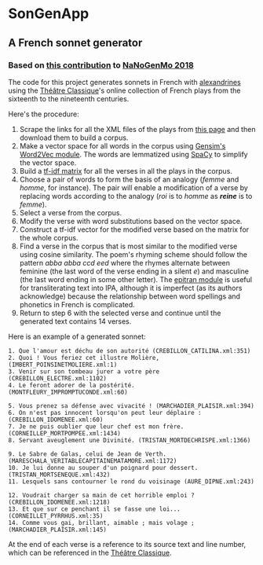 # SonGenApp
## A French sonnet generator
### Based on [this contribution](https://github.com/mbwolff/Classique-inconnu) to [NaNoGenMo 2018](https://github.com/NaNoGenMo/2018)

The code for this project generates sonnets in French with [alexandrines](https://en.wikipedia.org/wiki/Alexandrine) using the [Théâtre Classique](http://www.theatre-classique.fr)'s online collection of French plays from the sixteenth to the nineteenth centuries.

Here's the procedure:

1. Scrape the links for all the XML files of the plays from [this page](http://www.theatre-classique.fr/pages/programmes/PageEdition.php) and then download them to build a corpus.
2. Make a vector space for all words in the corpus using [Gensim's Word2Vec module](https://radimrehurek.com/gensim/models/word2vec.html). The words are lemmatized using [SpaCy](https://spacy.io) to simplify the vector space.
3. Build a [tf-idf matrix](https://scikit-learn.org/stable/modules/feature_extraction.html#tfidf-term-weighting) for all the verses in all the plays in the corpus.
4. Choose a pair of words to form the basis of an analogy (_femme_ and _homme_, for instance). The pair will enable a modification of a verse by replacing words according to the analogy (_roi_ is to _homme_ as **_reine_** is to _femme_).
5. Select a verse from the corpus.
6. Modify the verse with word substitutions based on the vector space.
7. Construct a tf-idf vector for the modified verse based on the matrix for the whole corpus.
8. Find a verse in the corpus that is most similar to the modified verse using cosine similarity. The poem's rhyming scheme should follow the pattern _abba abba ccd eed_ where the rhymes alternate between feminine (the last word of the verse ending in a silent _e_) and masculine (the last word ending in some other letter). The [epitran module](https://github.com/dmort27/epitran) is useful for transliterating text into IPA, although it is imperfect (as its authors acknowledge) because the relationship between word spellings and phonetics in French is complicated.
9. Return to step 6 with the selected verse and continue until the generated text contains 14 verses.

Here is an example of a generated sonnet:

```
1. Que l'amour est déchu de son autorité (CREBILLON_CATILINA.xml:351)
2. Quoi ! Vous feriez cet illustre Molière, (IMBERT_POINSINETMOLIERE.xml:1)
3. Venir sur son tombeau jurer a votre père (CREBILLON_ELECTRE.xml:1102)
4. Le feront adorer de la postérité. (MONTFLEURY_IMPROMPTUCONDE.xml:60)

5. Vous prenez sa défense avec vivacité ! (MARCHADIER_PLAISIR.xml:394)
6. On n'est pas innocent lorsqu'on peut leur déplaire : (CREBILLON_IDOMENEE.xml:60)
7. Je ne puis oublier que leur chef est mon frère. (CORNEILLEP_MORTPOMPEE.xml:1434)
8. Servant aveuglement une Divinité. (TRISTAN_MORTDECHRISPE.xml:1366)

9. Le Sabre de Galas, celui de Jean de Verth. (MARESCHALA_VERITABLECAPITAINEMATAMORE.xml:1172)
10. Je lui donne au souper d'un poignard pour dessert. (TRISTAN_MORTSENEQUE.xml:432)
11. Lesquels sans contourner le rond du voisinage (AURE_DIPNE.xml:243)

12. Voudrait charger sa main de cet horrible emploi ? (CREBILLON_IDOMENEE.xml:1218)
13. Et que sur ce penchant il se fasse une loi... (CORNEILLET_PYRRHUS.xml:35)
14. Comme vous gai, brillant, aimable ; mais volage ; (MARCHADIER_PLAISIR.xml:145)
```

At the end of each verse is a reference to its source text and line number, which can be referenced in the [Théâtre Classique](http://www.theatre-classique.fr).

